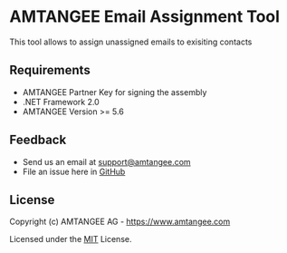 # AMTANGEE Email Assignment Tool

This tool allows to assign unassigned emails to exisiting contacts

## Requirements

* AMTANGEE Partner Key for signing the assembly
* .NET Framework 2.0
* AMTANGEE Version >= 5.6

## Feedback 

* Send us an email at support@amtangee.com
* File an issue here in [GitHub](https://github.com/AMTANGEE/tools.notebookmaintenance/issues)

## License

Copyright (c) AMTANGEE AG - https://www.amtangee.com

Licensed under the [MIT](LICENSE) License.
